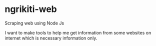 # ngrikiti-web
Scraping web using Node Js

I want to make tools to help me get information from some websites on internet which is necessary information only.
